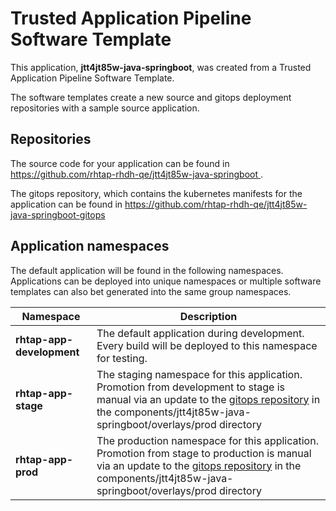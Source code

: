 # Trusted Application Pipeline Software Template

This application, **jtt4jt85w-java-springboot**, was created from a Trusted Application Pipeline Software Template.

The software templates create a new source and gitops deployment repositories with a sample source application. 

## Repositories

The source code for your application can be found in [https://github.com/rhtap-rhdh-qe/jtt4jt85w-java-springboot ](https://github.com/rhtap-rhdh-qe/jtt4jt85w-java-springboot ).
 
The gitops repository, which contains the kubernetes manifests for the application can be found in 
[https://github.com/rhtap-rhdh-qe/jtt4jt85w-java-springboot-gitops ](https://github.com/rhtap-rhdh-qe/jtt4jt85w-java-springboot-gitops ) 

## Application namespaces 

The default application will be found in the following namespaces. Applications can be deployed into unique namespaces or multiple software templates can also bet generated into the same group namespaces.  

|  Namespace   |  Description   |  
| -------- | -------- |   
| **rhtap-app-development** | The default application during development. Every build will be deployed to this namespace for testing. | 
| **rhtap-app-stage** | The staging namespace for this application. Promotion from development to stage is manual via an update to the [gitops repository](https://github.com/rhtap-rhdh-qe/jtt4jt85w-java-springboot-gitops ) in the components/jtt4jt85w-java-springboot/overlays/prod directory |  
| **rhtap-app-prod** | The production namespace for this application. Promotion from stage to production is manual via an update to the [gitops repository](https://github.com/rhtap-rhdh-qe/jtt4jt85w-java-springboot-gitops ) in the components/jtt4jt85w-java-springboot/overlays/prod directory | 
